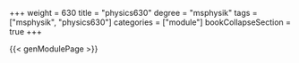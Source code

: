 +++
weight = 630
title = "physics630"
degree = "msphysik"
tags = ["msphysik", "physics630"]
categories = ["module"]
bookCollapseSection = true
+++

{{< genModulePage >}}
